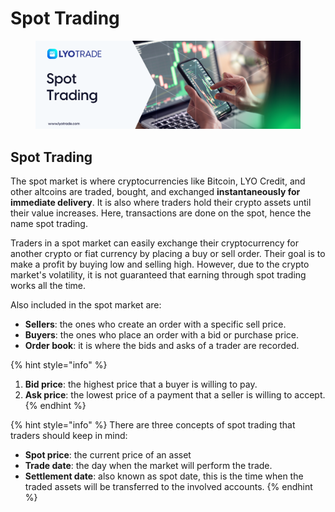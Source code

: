 # Spot Trading

<figure><img src="../../.gitbook/assets/Spot Trading (1).png" alt=""><figcaption></figcaption></figure>

## Spot Trading

The spot market is where cryptocurrencies like Bitcoin, LYO Credit, and other altcoins are traded, bought, and exchanged **instantaneously for immediate delivery**. It is also where traders hold their crypto assets until their value increases. Here, transactions are done on the spot, hence the name spot trading.&#x20;

Traders in a spot market can easily exchange their cryptocurrency for another crypto or fiat currency by placing a buy or sell order. Their goal is to make a profit by buying low and selling high. However, due to the crypto market's volatility, it is not guaranteed that earning through spot trading works all the time.&#x20;

Also included in the spot market are:&#x20;

* **Sellers**: the ones who create an order with a specific sell price.&#x20;
* **Buyers**: the ones who place an order with a bid or purchase price.&#x20;
* **Order book**: it is where the bids and asks of a trader are recorded.&#x20;

{% hint style="info" %}
1. **Bid price**: the highest price that a buyer is willing to pay.&#x20;
2. **Ask price**: the lowest price of a payment that a seller is willing to accept.&#x20;
{% endhint %}

{% hint style="info" %}
There are three concepts of spot trading that traders should keep in mind:&#x20;

* **Spot price**: the current price of an asset&#x20;
* **Trade date**: the day when the market will perform the trade.&#x20;
* **Settlement date**: also known as spot date, this is the time when the traded assets will be transferred to the involved accounts. &#x20;
{% endhint %}
